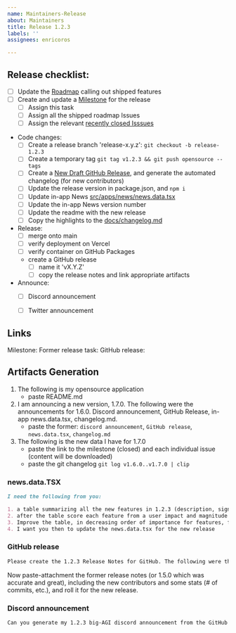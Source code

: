 ```yaml
---
name: Maintainers-Release
about: Maintainers
title: Release 1.2.3
labels: ''
assignees: enricoros

---
```


## Release checklist:

- [ ] Update the [Roadmap](https://github.com/users/enricoros/projects/4/views/2) calling out shipped features
- [ ] Create and update a [Milestone](https://github.com/enricoros/big-agi/milestones) for the release
  - [ ] Assign this task
  - [ ] Assign all the shipped roadmap Issues
  - [ ] Assign the relevant [recently closed Isssues](https://github.com/enricoros/big-agi/issues?q=is%3Aclosed+sort%3Aupdated-desc)
- Code changes:
  - [ ] Create a release branch 'release-x.y.z': `git checkout -b release-1.2.3`
  - [ ] Create a temporary tag `git tag v1.2.3 && git push opensource --tags`
  - [ ] Create a [New Draft GitHub Release](https://github.com/enricoros/big-agi/releases/new), and generate the automated changelog (for new contributors)
  - [ ] Update the release version in package.json, and `npm i`
  - [ ] Update in-app News [src/apps/news/news.data.tsx](/src/apps/news/news.data.tsx)
  - [ ] Update the in-app News version number
  - [ ] Update the readme with the new release
  - [ ] Copy the highlights to the [docs/changelog.md](/docs/changelog.md)
- Release:
  - [ ] merge onto main
  - [ ] verify deployment on Vercel
  - [ ] verify container on GitHub Packages
  - create a GitHub release
    - [ ] name it 'vX.Y.Z'
    - [ ] copy the release notes and link appropriate artifacts
- Announce:
  - [ ] Discord announcement
  - [ ] Twitter announcement


## Links
Milestone: 
Former release task: 
GitHub release: 


## Artifacts Generation

1) The following is my opensource application
   - paste README.md
2) I am announcing a new version, 1.7.0. The following were the announcements for 1.6.0. Discord announcement, GitHub Release, in-app news.data.tsx, changelog.md.
   - paste the former: `discord announcement`, `GitHub release`, `news.data.tsx`, `changelog.md`
3) The following is the new data I have for 1.7.0
   - paste the link to the milestone (closed) and each individual issue (content will be downloaded)
   - paste the git changelog  `git log v1.6.0..v1.7.0 | clip`
   

### news.data.TSX

```markdown
I need the following from you:

1. a table summarizing all the new features in 1.2.3 (description, significance, usefulness, do not link the commit, but have the issue number), which will be used for the artifacts later
2. after the table score each feature from a user impact and magnitude point of view
3. Improve the table, in decreasing order of importance for features, fixing any detail that's missing, in particular check if there are commits of significance from a user or developer point of view, which are not contained in the table
4. I want you then to update the news.data.tsx for the new release
```

### GitHub release

```markdown
Please create the 1.2.3 Release Notes for GitHub. The following were the Release Notes for 1.1.0. Use a truthful and honest tone, undestanding that people's time and attention span is short. Today is 2023-12-20.
```

Now paste-attachment the former release notes (or 1.5.0 which was accurate and great), including the new contributors and
some stats (# of commits, etc.), and roll it for the new release.

### Discord announcement

```markdown
Can you generate my 1.2.3 big-AGI discord announcement from the GitHub Release announcement, and the in-app News?
```
